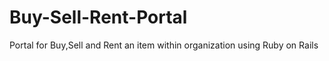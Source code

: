 # Buy-Sell-Rent-Portal
Portal for Buy,Sell and Rent an item within organization using Ruby on Rails
